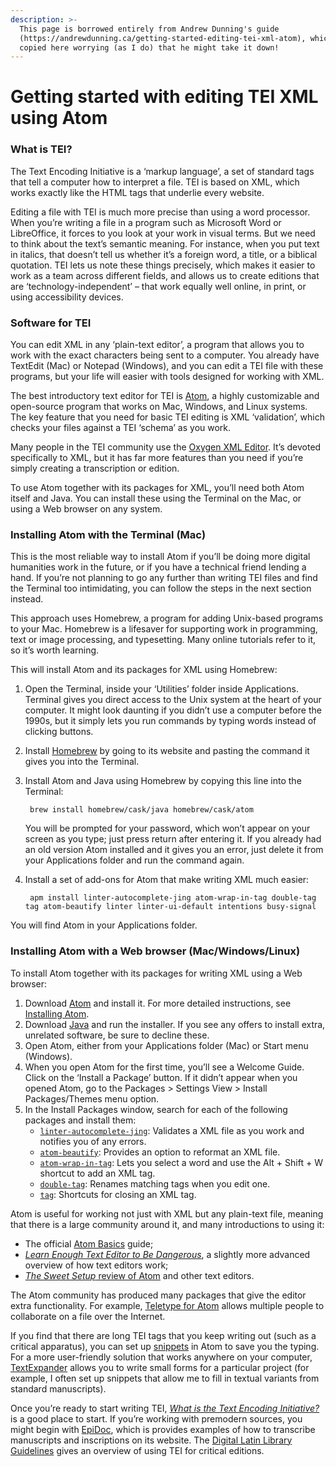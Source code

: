 ```yaml
---
description: >-
  This page is borrowed entirely from Andrew Dunning's guide
  (https://andrewdunning.ca/getting-started-editing-tei-xml-atom), which I have
  copied here worrying (as I do) that he might take it down!
---
```


# Getting started with editing TEI XML using Atom

### What is TEI? <a href="#what-is-tei" id="what-is-tei"></a>

The Text Encoding Initiative is a ‘markup language’, a set of standard tags that tell a computer how to interpret a file. TEI is based on XML, which works exactly like the HTML tags that underlie every website.

Editing a file with TEI is much more precise than using a word processor. When you’re writing a file in a program such as Microsoft Word or LibreOffice, it forces to you look at your work in visual terms. But we need to think about the text’s semantic meaning. For instance, when you put text in italics, that doesn’t tell us whether it’s a foreign word, a title, or a biblical quotation. TEI lets us note these things precisely, which makes it easier to work as a team across different fields, and allows us to create editions that are ‘technology-independent’ – that work equally well online, in print, or using accessibility devices.

### Software for TEI <a href="#software-for-tei" id="software-for-tei"></a>

You can edit XML in any ‘plain-text editor’, a program that allows you to work with the exact characters being sent to a computer. You already have TextEdit (Mac) or Notepad (Windows), and you can edit a TEI file with these programs, but your life will easier with tools designed for working with XML.

The best introductory text editor for TEI is [Atom](https://atom.io/), a highly customizable and open-source program that works on Mac, Windows, and Linux systems. The key feature that you need for basic TEI editing is XML ‘validation’, which checks your files against a TEI ‘schema’ as you work.

Many people in the TEI community use the [Oxygen XML Editor](https://www.oxygenxml.com/). It’s devoted specifically to XML, but it has far more features than you need if you’re simply creating a transcription or edition.

To use Atom together with its packages for XML, you’ll need both Atom itself and Java. You can install these using the Terminal on the Mac, or using a Web browser on any system.

### Installing Atom with the Terminal (Mac) <a href="#installing-atom-with-the-terminal-mac" id="installing-atom-with-the-terminal-mac"></a>

This is the most reliable way to install Atom if you’ll be doing more digital humanities work in the future, or if you have a technical friend lending a hand. If you’re not planning to go any further than writing TEI files and find the Terminal too intimidating, you can follow the steps in the next section instead.

This approach uses Homebrew, a program for adding Unix-based programs to your Mac. Homebrew is a lifesaver for supporting work in programming, text or image processing, and typesetting. Many online tutorials refer to it, so it’s worth learning.

This will install Atom and its packages for XML using Homebrew:

1. Open the Terminal, inside your ‘Utilities’ folder inside Applications. Terminal gives you direct access to the Unix system at the heart of your computer. It might look daunting if you didn’t use a computer before the 1990s, but it simply lets you run commands by typing words instead of clicking buttons.
2. Install [Homebrew](https://brew.sh/) by going to its website and pasting the command it gives you into the Terminal.
3.  Install Atom and Java using Homebrew by copying this line into the Terminal:

    ```
     brew install homebrew/cask/java homebrew/cask/atom
    ```

    You will be prompted for your password, which won’t appear on your screen as you type; just press return after entering it. If you already had an old version Atom installed and it gives you an error, just delete it from your Applications folder and run the command again.
4.  Install a set of add-ons for Atom that make writing XML much easier:

    ```
     apm install linter-autocomplete-jing atom-wrap-in-tag double-tag tag atom-beautify linter linter-ui-default intentions busy-signal
    ```

You will find Atom in your Applications folder.

### Installing Atom with a Web browser (Mac/Windows/Linux) <a href="#installing-atom-with-a-web-browser-macwindowslinux" id="installing-atom-with-a-web-browser-macwindowslinux"></a>

To install Atom together with its packages for writing XML using a Web browser:

1. Download [Atom](https://atom.io/) and install it. For more detailed instructions, see [Installing Atom](https://flight-manual.atom.io/getting-started/sections/installing-atom/).
2. Download [Java](https://java.com/download/) and run the installer. If you see any offers to install extra, unrelated software, be sure to decline these.
3. Open Atom, either from your Applications folder (Mac) or Start menu (Windows).
4. When you open Atom for the first time, you’ll see a Welcome Guide. Click on the ‘Install a Package’ button. If it didn’t appear when you opened Atom, go to the Packages > Settings View > Install Packages/Themes menu option.
5. In the Install Packages window, search for each of the following packages and install them:
   * [`linter-autocomplete-jing`](https://atom.io/packages/linter-autocomplete-jing): Validates a XML file as you work and notifies you of any errors.
   * [`atom-beautify`](https://atom.io/packages/atom-beautify): Provides an option to reformat an XML file.
   * [`atom-wrap-in-tag`](https://atom.io/packages/atom-wrap-in-tag): Lets you select a word and use the Alt + Shift + W shortcut to add an XML tag.
   * [`double-tag`](https://atom.io/packages/double-tag): Renames matching tags when you edit one.
   * [`tag`](https://atom.io/packages/tag): Shortcuts for closing an XML tag.

Atom is useful for working not just with XML but any plain-text file, meaning that there is a large community around it, and many introductions to using it:

* The official [Atom Basics](https://flight-manual.atom.io/getting-started/sections/atom-basics/) guide;
* [_Learn Enough Text Editor to Be Dangerous_](https://www.learnenough.com/text-editor-tutorial), a slightly more advanced overview of how text editors work;
* [_The Sweet Setup_ review of Atom](https://thesweetsetup.com/apps/best-text-editor-macos/) and other text editors.

The Atom community has produced many packages that give the editor extra functionality. For example, [Teletype for Atom](https://teletype.atom.io/) allows multiple people to collaborate on a file over the Internet.

If you find that there are long TEI tags that you keep writing out (such as a critical apparatus), you can set up [snippets](https://flight-manual.atom.io/using-atom/sections/snippets/) in Atom to save you the typing. For a more user-friendly solution that works anywhere on your computer, [TextExpander](https://textexpander.com/) allows you to write small forms for a particular project (for example, I often set up snippets that allow me to fill in textual variants from standard manuscripts).

Once you’re ready to start writing TEI, [_What is the Text Encoding Initiative?_](http://books.openedition.org/oep/426) is a good place to start. If you’re working with premodern sources, you might begin with [EpiDoc](http://epidoc.sourceforge.net/), which is provides examples of how to transcribe manuscripts and inscriptions on its website. The [Digital Latin Library Guidelines](https://digitallatin.github.io/guidelines/) gives an overview of using TEI for critical editions.
